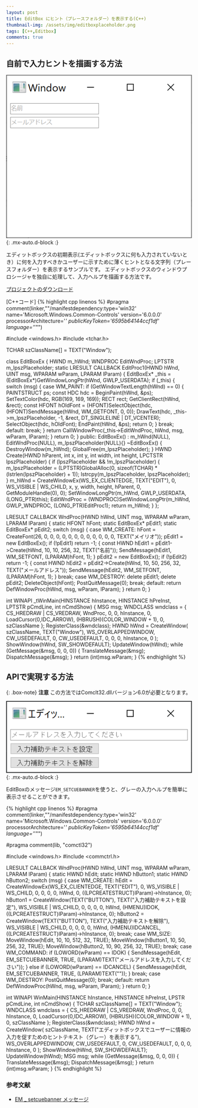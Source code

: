 ```yaml
---
layout: post
title: EditBox にヒント（プレースフォルダー）を表示する(C++)
thumbnail-img: /assets/img/editboxplaceholder.png
tags: [C++,Editbox]
comments: true
---
```


## 自前で入力ヒントを描画する方法

![](/assets/img/editboxplaceholder.png){: .mx-auto.d-block :}

エディットボックスの初期表示(エディットボックスに何も入力されていないとき）に何を入力すべきかユーザーに示すために薄くヒントとなる文字列（プレースフォルダー）を表示するサンプルです。
エディットボックスのウィンドウプロシージャを独自に処理して、入力ヘルプを描画する方法です。

[プロジェクトのダウンロード](https://github.com/kenjinote/EditBoxPlaceHolder/archive/master.zip)

[C++コード]
{% highlight cpp linenos %}
#pragma comment(linker,"\"/manifestdependency:type='win32' name='Microsoft.Windows.Common-Controls' version='6.0.0.0' processorArchitecture='*' publicKeyToken='6595b64144ccf1df' language='*'\"")

#include <windows.h>
#include <tchar.h>

TCHAR szClassName[] = TEXT("Window");

class EditBoxEx
{
  HWND m_hWnd;
  WNDPROC EditWndProc;
  LPTSTR m_lpszPlaceholder;
  static LRESULT CALLBACK EditProc1(HWND hWnd, UINT msg, WPARAM wParam, LPARAM lParam)
  {
    EditBoxEx* _this = (EditBoxEx*)GetWindowLongPtr(hWnd, GWLP_USERDATA);
    if (_this)
    {
      switch (msg)
      {
      case WM_PAINT:
        if (GetWindowTextLength(hWnd) == 0)
        {
          PAINTSTRUCT ps;
          const HDC hdc = BeginPaint(hWnd, &ps);
          SetTextColor(hdc, RGB(169, 169, 169));
          RECT rect;
          GetClientRect(hWnd, &rect);
          const HFONT hOldFont = (HFONT)SelectObject(hdc, (HFONT)SendMessage(hWnd, WM_GETFONT, 0, 0));
          DrawText(hdc, _this->m_lpszPlaceholder, -1, &rect, DT_SINGLELINE | DT_VCENTER);
          SelectObject(hdc, hOldFont);
          EndPaint(hWnd, &ps);
          return 0;
        }
        break;
      default:
        break;
      }
      return CallWindowProc(_this->EditWndProc, hWnd, msg, wParam, lParam);
    }
    return 0;
  }
public:
  EditBoxEx() : m_hWnd(NULL), EditWndProc(NULL), m_lpszPlaceholder(NULL){}
  ~EditBoxEx() { DestroyWindow(m_hWnd); GlobalFree(m_lpszPlaceholder); }
  HWND Create(HWND hParent, int x, int y, int width, int height, LPCTSTR lpszPlaceholder)
  {
    if (lpszPlaceholder && !m_lpszPlaceholder)
    {
      m_lpszPlaceholder = (LPTSTR)GlobalAlloc(0, sizeof(TCHAR) * (lstrlen(lpszPlaceholder) + 1));
      lstrcpy(m_lpszPlaceholder, lpszPlaceholder);
    }
    m_hWnd = CreateWindowEx(WS_EX_CLIENTEDGE, TEXT("EDIT"), 0, WS_VISIBLE | WS_CHILD, x, y, width, height, hParent, 0, GetModuleHandle(0), 0);
    SetWindowLongPtr(m_hWnd, GWLP_USERDATA, (LONG_PTR)this);
    EditWndProc = (WNDPROC)SetWindowLongPtr(m_hWnd, GWLP_WNDPROC, (LONG_PTR)EditProc1);
    return m_hWnd;
  }
};

LRESULT CALLBACK WndProc(HWND hWnd, UINT msg, WPARAM wParam, LPARAM lParam)
{
  static HFONT hFont;
  static EditBoxEx* pEdit1;
  static EditBoxEx* pEdit2;
  switch (msg)
  {
  case WM_CREATE:
    hFont = CreateFont(26, 0, 0, 0, 0, 0, 0, 0, 0, 0, 0, 0, 0, TEXT("メイリオ"));
    pEdit1 = new EditBoxEx();
    if (!pEdit1) return -1;
    {
      const HWND hEdit1 = pEdit1->Create(hWnd, 10, 10, 256, 32, TEXT("名前"));
      SendMessage(hEdit1, WM_SETFONT, (LPARAM)hFont, 1);
    }
    pEdit2 = new EditBoxEx();
    if (!pEdit2) return -1;
    {
      const HWND hEdit2 = pEdit2->Create(hWnd, 10, 50, 256, 32, TEXT("メールアドレス"));
      SendMessage(hEdit2, WM_SETFONT, (LPARAM)hFont, 1);
    }
    break;
  case WM_DESTROY:
    delete pEdit1;
    delete pEdit2;
    DeleteObject(hFont);
    PostQuitMessage(0);
    break;
  default:
    return DefWindowProc(hWnd, msg, wParam, lParam);
  }
  return 0;
}

int WINAPI _tWinMain(HINSTANCE hInstance, HINSTANCE hPreInst, LPTSTR pCmdLine, int nCmdShow)
{
  MSG msg;
  WNDCLASS wndclass = {
    CS_HREDRAW | CS_VREDRAW,
    WndProc,
    0,
    0,
    hInstance,
    0,
    LoadCursor(0,IDC_ARROW),
    (HBRUSH)(COLOR_WINDOW + 1),
    0,
    szClassName
  };
  RegisterClass(&wndclass);
  HWND hWnd = CreateWindow(
    szClassName,
    TEXT("Window"),
    WS_OVERLAPPEDWINDOW,
    CW_USEDEFAULT,
    0,
    CW_USEDEFAULT,
    0,
    0,
    0,
    hInstance,
    0
  );
  ShowWindow(hWnd, SW_SHOWDEFAULT);
  UpdateWindow(hWnd);
  while (GetMessage(&msg, 0, 0, 0))
  {
    TranslateMessage(&msg);
    DispatchMessage(&msg);
  }
  return (int)msg.wParam;
}
{% endhighlight %}

## APIで実現する方法

{: .box-note}
**注意** この方法ではComclt32.dllバージョン6.0が必要となります。

![](/assets/img/editboxbanner.png){: .mx-auto.d-block :}

EditBoxのメッセージ`EM_SETCUEBANNER`を使うと、グレーの入力ヘルプを簡単に表示させることができます。

{% highlight cpp linenos %}
#pragma comment(linker,"\"/manifestdependency:type='win32' name='Microsoft.Windows.Common-Controls' version='6.0.0.0' processorArchitecture='*' publicKeyToken='6595b64144ccf1df' language='*'\"")

#pragma comment(lib, "comctl32")

#include <windows.h>
#include <commctrl.h>

LRESULT CALLBACK WndProc(HWND hWnd, UINT msg, WPARAM wParam, LPARAM lParam)
{
  static HWND hEdit;
  static HWND hButton1;
  static HWND hButton2;
  switch (msg)
  {
  case WM_CREATE:
    hEdit = CreateWindowEx(WS_EX_CLIENTEDGE, TEXT("EDIT"), 0, WS_VISIBLE | WS_CHILD, 0, 0, 0, 0, hWnd, 0, ((LPCREATESTRUCT)lParam)->hInstance, 0);
    hButton1 = CreateWindow(TEXT("BUTTON"), TEXT("入力補助テキストを設定"), WS_VISIBLE | WS_CHILD, 0, 0, 0, 0, hWnd, (HMENU)IDOK, ((LPCREATESTRUCT)lParam)->hInstance, 0);
    hButton2 = CreateWindow(TEXT("BUTTON"), TEXT("入力補助テキストを解除"), WS_VISIBLE | WS_CHILD, 0, 0, 0, 0, hWnd, (HMENU)IDCANCEL, ((LPCREATESTRUCT)lParam)->hInstance, 0);
    break;
  case WM_SIZE:
    MoveWindow(hEdit, 10, 10, 512, 32, TRUE);
    MoveWindow(hButton1, 10, 50, 256, 32, TRUE);
    MoveWindow(hButton2, 10, 90, 256, 32, TRUE);
    break;
  case WM_COMMAND:
    if (LOWORD(wParam) == IDOK)
    {
      SendMessage(hEdit, EM_SETCUEBANNER, TRUE, (LPARAM)TEXT("メールアドレスを入力してください"));
    }
    else if (LOWORD(wParam) == IDCANCEL)
    {
      SendMessage(hEdit, EM_SETCUEBANNER, TRUE, (LPARAM)TEXT(""));
    }
    break;
  case WM_DESTROY:
    PostQuitMessage(0);
    break;
  default:
    return DefWindowProc(hWnd, msg, wParam, lParam);
  }
  return 0;
}

int WINAPI WinMain(HINSTANCE hInstance, HINSTANCE hPreInst, LPSTR pCmdLine, int nCmdShow)
{
  TCHAR szClassName[] = TEXT("Window");
  WNDCLASS wndclass = {
    CS_HREDRAW | CS_VREDRAW,
    WndProc,
    0,
    0,
    hInstance,
    0,
    LoadCursor(0,IDC_ARROW),
    (HBRUSH)(COLOR_WINDOW + 1),
    0,
    szClassName
  };
  RegisterClass(&wndclass);
  HWND hWnd = CreateWindow(
    szClassName,
    TEXT("エディットボックスでユーザーに情報の入力を促すためのヒントテキスト（グレー）を表示する"),
    WS_OVERLAPPEDWINDOW,
    CW_USEDEFAULT,
    0,
    CW_USEDEFAULT,
    0,
    0,
    0,
    hInstance,
    0
  );
  ShowWindow(hWnd, SW_SHOWDEFAULT);
  UpdateWindow(hWnd);
  MSG msg;
  while (GetMessage(&msg, 0, 0, 0))
  {
    TranslateMessage(&msg);
    DispatchMessage(&msg);
  }
  return (int)msg.wParam;
}
{% endhighlight %}

### 参考文献
- [EM _ setcuebanner メッセージ](https://docs.microsoft.com/ja-jp/windows/win32/controls/em-setcuebanner)
